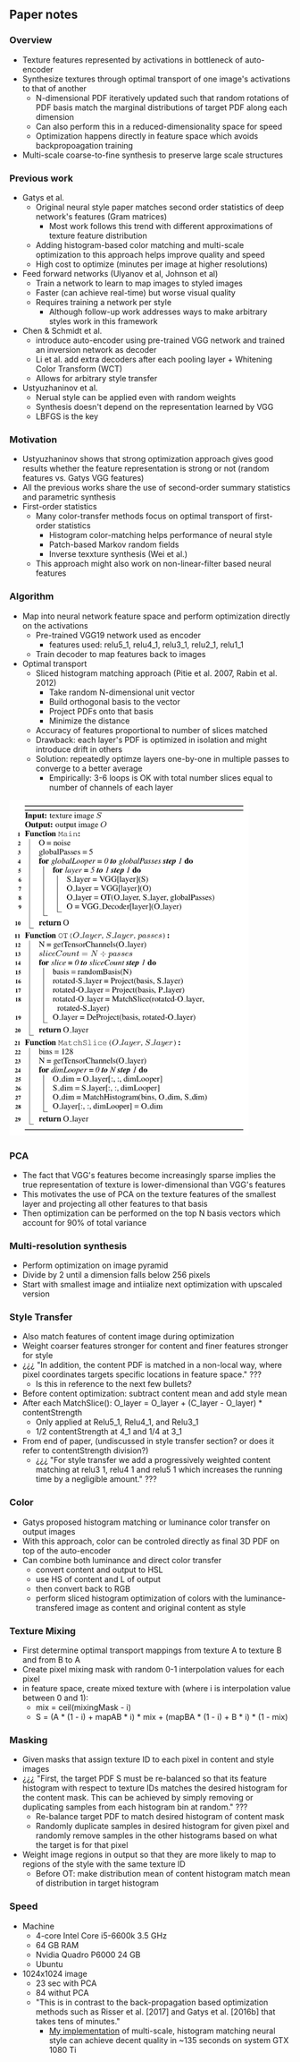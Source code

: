 ## Paper notes

### Overview
* Texture features represented by activations in bottleneck of auto-encoder
* Synthesize textures through optimal transport of one image's activations to that of another
    * N-dimensional PDF iteratively updated such that random rotations of PDF basis match the marginal distributions of target PDF along each dimension
    * Can also perform this in a reduced-dimensionality space for speed
    * Optimization happens directly in feature space which avoids backpropoagation training
* Multi-scale coarse-to-fine synthesis to preserve large scale structures
 
### Previous work
* Gatys et al.
    * Original neural style paper matches second order statistics of deep network's features (Gram matrices)
        * Most work follows this trend with different approximations of texture feature distribution
    * Adding histogram-based color matching and multi-scale optimization to this approach helps improve quality and speed
    * High cost to optimize (minutes per image at higher resolutions)
* Feed forward networks (Ulyanov et al, Johnson et al)
    * Train a network to learn to map images to styled images
    * Faster (can achieve real-time) but worse visual quality
    * Requires training a network per style
        * Although follow-up work addresses ways to make arbitrary styles work in this framework
* Chen & Schmidt et al.
    * introduce auto-encoder using pre-trained VGG network and trained an inversion network as decoder
    * Li et al. add extra decoders after each pooling layer + Whitening Color Transform (WCT)
    * Allows for arbitrary style transfer
* Ustyuzhaninov et al.
    * Nerual style can be applied even with random weights
    * Synthesis doesn't depend on the representation learned by VGG
    * LBFGS is the key

### Motivation
* Ustyuzhaninov shows that strong optimization approach gives good results whether the feature representation is strong or not (random features vs. Gatys VGG features)
* All the previous works share the use of second-order summary statistics and parametric synthesis
* First-order statistics
    * Many color-transfer methods focus on optimal transport of first-order statistics
        * Histogram color-matching helps performance of neural style
        * Patch-based Markov random fields
        * Inverse texxture synthesis (Wei et al.)
    * This approach might also work on non-linear-filter based neural features
 
 ### Algorithm
* Map into neural network feature space and perform optimization directly on the activations
    * Pre-trained VGG19 network used as encoder
        * features used: relu5_1, relu4_1, relu3_1, relu2_1, relu1_1
    * Train decoder to map features back to images
* Optimal transport
    * Sliced histogram matching approach (Pitie et al. 2007, Rabin et al. 2012)
        * Take random N-dimensional unit vector
        * Build orthogonal basis to the vector
        * Project PDFs onto that basis
        * Minimize the distance
    * Accuracy of features proportional to number of slices matched
    * Drawback: each layer's PDF is optimized in isolation and might introduce drift in others
    * Solution: repeatedly optimze layers one-by-one in multiple passes to converge to a better average
        * Empirically: 3-6 loops is OK with total number slices equal to number of channels of each layer
 
 <img src="./algorithm.png" alt="Image of algorithm pseudocode from the paper" height="600px">
 
 ### PCA
* The fact that VGG's features become increasingly sparse implies the true representation of texture is lower-dimensional than VGG's features
* This motivates the use of PCA on the texture features of the smallest layer and projecting all other features to that basis
* Then optimization can be performed on the top N basis vectors which account for 90% of total variance

### Multi-resolution synthesis
* Perform optimization on image pyramid
* Divide by 2 until a dimension falls below 256 pixels
* Start with smallest image and intiialize next optimization with upscaled version

### Style Transfer
* Also match features of content image during optimization
* Weight coarser features stronger for content and finer features stronger for style
* ¿¿¿ "In addition, the content PDF is matched in a non-local way, where pixel coordinates targets specific locations in feature space." ???
    * Is this in reference to the next few bullets?
* Before content optimization: subtract content mean and add style mean
* After each MatchSlice(): O_layer = O_layer + (C_layer - O_layer) \* contentStrength
    * Only applied at Relu5_1, Relu4_1, and Relu3_1
    * 1/2 contentStrength at 4_1 and 1/4 at 3_1
* From end of paper, (undiscussed in style transfer section? or does it refer to contentStrength division?)
    * ¿¿¿ "For style transfer we add a progressively weighted content matching at relu3 1, relu4 1 and relu5 1 which increases the running time by a negligible amount." ???

### Color
* Gatys proposed histogram matching or luminance color transfer on output images
* With this approach, color can be controled directly as final 3D PDF on top of the auto-encoder
* Can combine both luminance and direct color transfer
    * convert content and output to HSL
    * use HS of content and L of output
    * then convert back to RGB
    * perform sliced histogram optimization of colors with the luminance-transfered image as content and original content as style

### Texture Mixing
* First determine optimal transport mappings from texture A to texture B and from B to A
* Create pixel mixing mask with random 0-1 interpolation values for each pixel
* in feature space, create mixed texture with (where i is interpolation value between 0 and 1):
    * mix = ceil(mixingMask - i)
    * S = (A \* (1 - i) + mapAB \* i) \* mix + (mapBA \* (1 - i) + B \* i) * (1 - mix)

### Masking
* Given masks that assign texture ID to each pixel in content and style images
* ¿¿¿ "First, the target PDF S must be re-balanced so that its feature histogram with respect to texture IDs matches the desired histogram for the content mask. This can be achieved by simply removing or duplicating samples from each histogram bin at random." ???
    * Re-balance target PDF to match desired histogram of content mask
    * Randomly duplicate samples in desired histogram for given pixel and randomly remove samples in the other histograms based on what the target is for that pixel
* Weight image regions in output so that they are more likely to map to regions of the style with the same texture ID
    * Before OT: make distribution mean of content histogram match mean of distribution in target histogram

### Speed
* Machine
    * 4-core Intel Core i5-6600k 3.5 GHz
    * 64 GB RAM
    * Nvidia Quadro P6000 24 GB
    * Ubuntu
* 1024x1024 image
    * 23 sec with PCA
    * 84 withut PCA
    * "This is in contrast to the back-propagation based optimization methods such as Risser et al. [2017] and Gatys et al. [2016b] that takes tens of minutes."
        * [My implementation](https://github.com/JCBrouwer/maua-style) of multi-scale, histogram matching neural style can achieve decent quality in ~135 seconds on system GTX 1080 Ti

